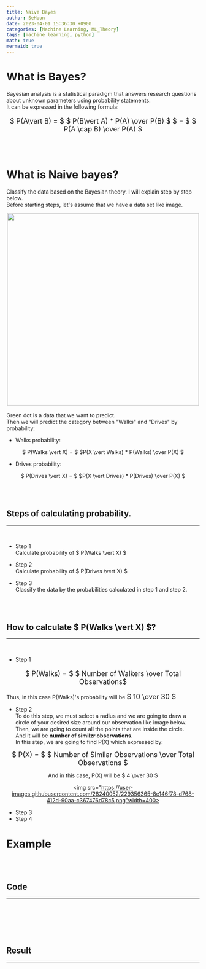 ```yaml
---
title: Naive Bayes
author: SeHoon
date: 2023-04-01 15:36:30 +0900
categories: [Machine Learning, ML_Theory]
tags: [machine learning, python]
math: true
mermaid: true
---
```


# What is Bayes?
Bayesian analysis is a statistical paradigm that answers research questions about unknown parameters using probability statements.<br>
It can be expressed in the following formula:
<center>
<font size=4>

$ P(A\vert B) = $ $ P(B\vert A) * P(A) \over P(B) $ $ = $ $ P(A \cap B) \over P(A) $

</font>
</center>
<br><br>

# What is Naive bayes?

Classify the data based on the Bayesian theory. I will explain step by step below.<br>
Before starting steps, let's assume that we have a data set like image.<br>

<center>
<img src="https://user-images.githubusercontent.com/28240052/229355657-a9928c9b-49b4-4bad-b0bd-b8c2d1da8873.png" width=500>
</center>
<br>
Green dot is a data that we want to predict.<br>
Then we will predict the category between "Walks" and "Drives" by probability:<br>

+ Walks probability:<br>

<center>

$ P(Walks \vert X) = $ $P(X \vert Walks) * P(Walks) \over P(X) $

</center>

+ Drives probability:
<center>

$ P(Drives \vert X) = $ $P(X \vert Drives) * P(Drives) \over P(X) $

</center>

<br><br>


## Steps of calculating probability.
---
<br>

+ Step 1<br>
Calculate probability of $ P(Walks \vert X) $

+ Step 2<br>
Calculate probability of $ P(Drives \vert X) $

+ Step 3<br>
Classify the data by the probabilities calculated in step 1 and step 2.


<br><br>

## How to calculate $ P(Walks \vert X) $?
---
<br>



+ Step 1<br>

<center>
<font size=4>

$ P(Walks) = $ $ Number of Walkers \over Total Observations$<br>

</font>
</center>

Thus, in this case P(Walks)'s probability will be 
<font size=4>
$ 10 \over 30 $
</font>

+ Step 2<br>
To do this step, we must select a radius and we are going to draw a circle of your desired size around our observation like image below.<br>
Then, we are going to count all the points that are inside the circle.<br>
And it will be **number of similzr observations**.<br>
In this step, we are going to find P(X) which expressed by:<br>
<center>

<font size=4>

$ P(X) = $ $ Number of Similar Observations \over Total Observations $<br>
</font>

And in this case, P(X) will be $ 4 \over 30 $ <br>

<img src="https://user-images.githubusercontent.com/28240052/229356365-8e146f78-d768-412d-90aa-c367476d78c5.png"width=400><br>

</center>



+ Step 3<br>
+ Step 4<br>

# Example
<br><Br>

## Code
---
<br>

```py
```

<br><br>

## Result
---
<br>




<center>
<img src="">
</center>